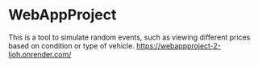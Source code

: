 # WebAppProject
This is a tool to simulate random events, such as viewing different prices based on condition or type of vehicle.
https://webappproject-2-ljoh.onrender.com/
